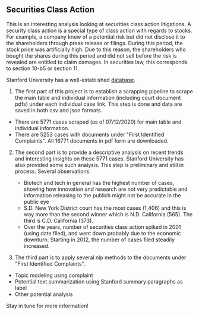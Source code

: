 ## Securities Class Action

This is an interesting analysis looking at securities class action litigations. A security class action is a special type of class action with regards to stocks. For example, a company knew of a potential risk but did not disclose it to the shareholders through press release or filings. During this period, the stock price was artificially high. Due to this reason, the shareholders who bought the shares during this period and did not sell before the risk is revealed are entitled to claim damages. In securities law, this corresponds to section 10-b5 or section 11.

Stanford University has a well-established [database](http://securities.stanford.edu/filings.html). 

1. The first part of this project is to establish a scrapping pipeline to scrape the main table and individual information (including court document pdfs) under each individual case link. This step is done and data are saved in both csv and json formats. 
  - There are 5771 cases scraped (as of 07/12/2020) for main table and individual information. 
  - There are 5253 cases with documents under "First Identified Complaints". All 16771 documents in pdf form are downloaded.
  
2. The second part is to provide a descriptive analysis on recent trends and interesting insights on these 5771 cases. Stanford University has also provided some such analysis. This step is preliminary and still in process. Several observations:
    - Biotech and tech in general has the highest number of cases, showing how innovation and research are not very predictable and information releasing to the publich might not be accurate in the public eye
    - S.D. New York District court has the most cases (1,406) and this is way more than the second winner which is N.D. California (565). The third is C.D. California (373).
    - Over the years, number of securities class action spiked in 2001 (using date filed), and went down probably due to the economic downturn. Starting in 2012, the number of cases filed steadily increased.
    
3. The third part is to apply several nlp methods to the documents under "First Identified Complaints".
  - Topic modeling using complaint
  - Potential text summarization using Stanford summary paragraphs as label
  - Other potential analysis

Stay in tune for more information!
